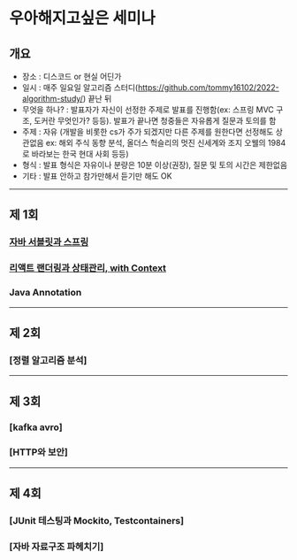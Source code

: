 # 우아해지고싶은 세미나

## 개요

- 장소 : 디스코드 or 현실 어딘가
- 일시 : 매주 일요일 알고리즘 스터디(https://github.com/tommy16102/2022-algorithm-study/) 끝난 뒤
- 무엇을 하나? : 발표자가 자신이 선정한 주제로 발표를 진행함(ex: 스프링 MVC 구조, 도커란 무엇인가? 등등). 발표가 끝나면 청중들은 자유롭게 질문과 토의를 함
- 주제 : 자유 (개발을 비롯한 cs가 주가 되겠지만 다른 주제를 원한다면 선정해도 상관없음 ex: 해외 주식 동향 분석, 올더스 헉슬리의 멋진 신세계와 조지 오웰의 1984로 바라보는 한국 현대 사회 등등)
- 형식 : 발표 형식은 자유이나 분량은 10분 이상(권장), 질문 및 토의 시간은 제한없음
- 기타 : 발표 안하고 참가만해서 듣기만 해도 OK

---

## 제 1회

### [자바 서블릿과 스프링](https://velog.io/@parangbird/%EC%9E%90%EB%B0%94-%EC%84%9C%EB%B8%94%EB%A6%BF%EA%B3%BC-%EC%8A%A4%ED%94%84%EB%A7%81)

### [리액트 랜더링과 상태관리, with Context](https://velog.io/@kddkdkk/%EB%A6%AC%EC%95%A1%ED%8A%B8%EC%9D%98-%EB%A0%8C%EB%8D%94%EB%A7%81%EA%B3%BC-%EC%83%81%ED%83%9C%EA%B4%80%EB%A6%AC-with-Context)

### Java Annotation

---

## 제 2회

### [정렬 알고리즘 분석]

---

## 제 3회

### [kafka avro]

### [HTTP와 보안]

---

## 제 4회

### [JUnit 테스팅과 Mockito, Testcontainers]

### [자바 자료구조 파헤치기]

